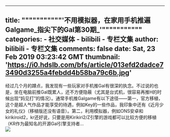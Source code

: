 
---
title: """""""""""'不用模拟器，在家用手机推遍Galgame_指尖下的Gal第30期_'"""""""""""
categories: 
    - 社交媒体
    - bilibili - 专栏文集
author: bilibili - 专栏文集
comments: false
date: Sat, 23 Feb 2019 03:23:42 GMT
thumbnail: 'https://i0.hdslb.com/bfs/article/013efd2dadce73490d3255a4febdd4b58ba79c6b.jpg'
---

<div>   
经过几个月的蹲点，我发现有一些玩家对手机推Gal有很深的执念。不过说的也是，坐在电脑前推Gal既累人，还不方便隐蔽（尤其是台式机，很容易再推H的时候出现“妈见打”的情况）。通常手机推Galgame有以下途径——第一，官方移植，这个是超人气作品才能享受的待遇，例如Key的一些作品，我印象中还有《近月少女的礼仪》（移植版还没有语音）。第二，利用模拟器，例如ONS安卓和kirikiroid2，kr还好说，只要是用Kirikiri2/Z引擎的游戏都可以比较方便的移植（KR作为最知名的开源Gal引擎支持者…<br><img src="https://i0.hdslb.com/bfs/article/013efd2dadce73490d3255a4febdd4b58ba79c6b.jpg" referrerpolicy="no-referrer">  
</div>
            